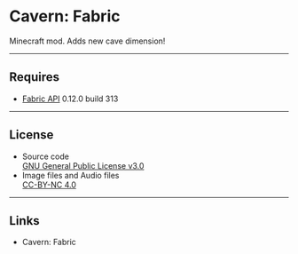 # Cavern: Fabric
Minecraft mod. Adds new cave dimension!

----
## Requires
* [Fabric API](https://minecraft.curseforge.com/projects/fabric/files) 0.12.0 build 313

----
## License
* Source code  
[GNU General Public License v3.0](https://www.gnu.org/licenses/gpl-3.0.txt)
* Image files and Audio files  
[CC-BY-NC 4.0](http://creativecommons.org/licenses/by-nc/4.0/)

----
## Links
* Cavern: Fabric
